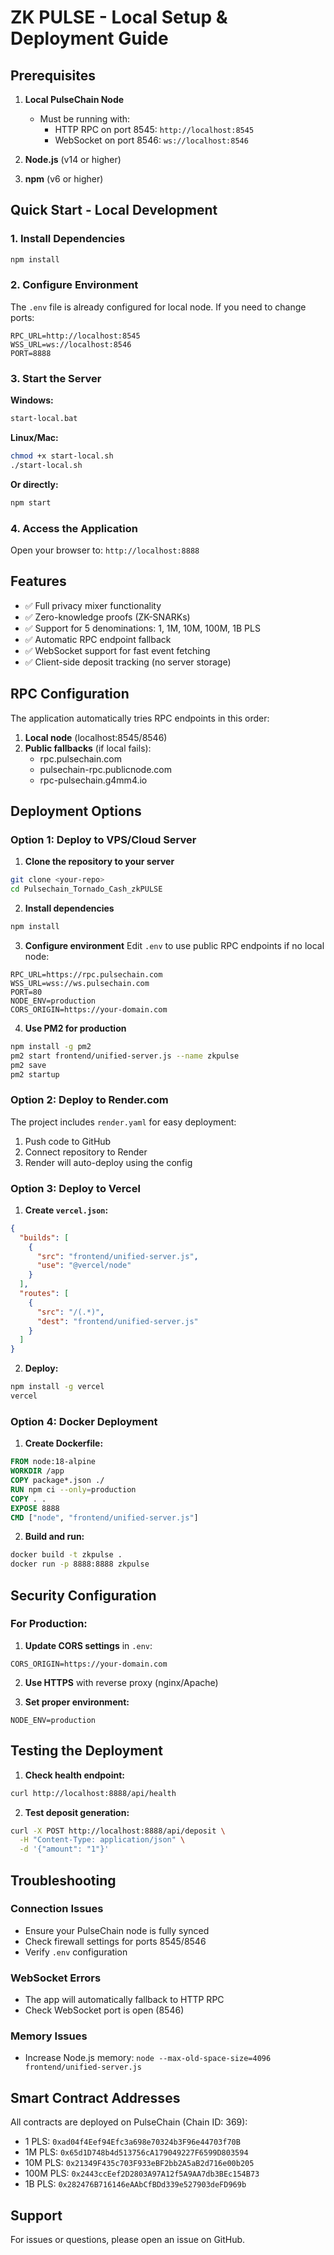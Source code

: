 # ZK PULSE - Local Setup & Deployment Guide

## Prerequisites

1. **Local PulseChain Node**
   - Must be running with:
     - HTTP RPC on port 8545: `http://localhost:8545`
     - WebSocket on port 8546: `ws://localhost:8546`

2. **Node.js** (v14 or higher)
3. **npm** (v6 or higher)

## Quick Start - Local Development

### 1. Install Dependencies
```bash
npm install
```

### 2. Configure Environment
The `.env` file is already configured for local node. If you need to change ports:
```env
RPC_URL=http://localhost:8545
WSS_URL=ws://localhost:8546
PORT=8888
```

### 3. Start the Server

**Windows:**
```bash
start-local.bat
```

**Linux/Mac:**
```bash
chmod +x start-local.sh
./start-local.sh
```

**Or directly:**
```bash
npm start
```

### 4. Access the Application
Open your browser to: `http://localhost:8888`

## Features

- ✅ Full privacy mixer functionality
- ✅ Zero-knowledge proofs (ZK-SNARKs)
- ✅ Support for 5 denominations: 1, 1M, 10M, 100M, 1B PLS
- ✅ Automatic RPC endpoint fallback
- ✅ WebSocket support for fast event fetching
- ✅ Client-side deposit tracking (no server storage)

## RPC Configuration

The application automatically tries RPC endpoints in this order:

1. **Local node** (localhost:8545/8546)
2. **Public fallbacks** (if local fails):
   - rpc.pulsechain.com
   - pulsechain-rpc.publicnode.com
   - rpc-pulsechain.g4mm4.io

## Deployment Options

### Option 1: Deploy to VPS/Cloud Server

1. **Clone the repository to your server**
```bash
git clone <your-repo>
cd Pulsechain_Tornado_Cash_zkPULSE
```

2. **Install dependencies**
```bash
npm install
```

3. **Configure environment**
Edit `.env` to use public RPC endpoints if no local node:
```env
RPC_URL=https://rpc.pulsechain.com
WSS_URL=wss://ws.pulsechain.com
PORT=80
NODE_ENV=production
CORS_ORIGIN=https://your-domain.com
```

4. **Use PM2 for production**
```bash
npm install -g pm2
pm2 start frontend/unified-server.js --name zkpulse
pm2 save
pm2 startup
```

### Option 2: Deploy to Render.com

The project includes `render.yaml` for easy deployment:

1. Push code to GitHub
2. Connect repository to Render
3. Render will auto-deploy using the config

### Option 3: Deploy to Vercel

1. **Create `vercel.json`:**
```json
{
  "builds": [
    {
      "src": "frontend/unified-server.js",
      "use": "@vercel/node"
    }
  ],
  "routes": [
    {
      "src": "/(.*)",
      "dest": "frontend/unified-server.js"
    }
  ]
}
```

2. **Deploy:**
```bash
npm install -g vercel
vercel
```

### Option 4: Docker Deployment

1. **Create Dockerfile:**
```dockerfile
FROM node:18-alpine
WORKDIR /app
COPY package*.json ./
RUN npm ci --only=production
COPY . .
EXPOSE 8888
CMD ["node", "frontend/unified-server.js"]
```

2. **Build and run:**
```bash
docker build -t zkpulse .
docker run -p 8888:8888 zkpulse
```

## Security Configuration

### For Production:

1. **Update CORS settings** in `.env`:
```env
CORS_ORIGIN=https://your-domain.com
```

2. **Use HTTPS** with reverse proxy (nginx/Apache)

3. **Set proper environment:**
```env
NODE_ENV=production
```

## Testing the Deployment

1. **Check health endpoint:**
```bash
curl http://localhost:8888/api/health
```

2. **Test deposit generation:**
```bash
curl -X POST http://localhost:8888/api/deposit \
  -H "Content-Type: application/json" \
  -d '{"amount": "1"}'
```

## Troubleshooting

### Connection Issues
- Ensure your PulseChain node is fully synced
- Check firewall settings for ports 8545/8546
- Verify `.env` configuration

### WebSocket Errors
- The app will automatically fallback to HTTP RPC
- Check WebSocket port is open (8546)

### Memory Issues
- Increase Node.js memory: `node --max-old-space-size=4096 frontend/unified-server.js`

## Smart Contract Addresses

All contracts are deployed on PulseChain (Chain ID: 369):

- 1 PLS: `0xad04f4Eef94Efc3a698e70324b3F96e44703f70B`
- 1M PLS: `0x65d1D748b4d513756cA179049227F6599D803594`
- 10M PLS: `0x21349F435c703F933eBF2bb2A5aB2d716e00b205`
- 100M PLS: `0x2443ccEef2D2803A97A12f5A9AA7db3BEc154B73`
- 1B PLS: `0x282476B716146eAAbCfBDd339e527903deFD969b`

## Support

For issues or questions, please open an issue on GitHub.